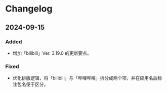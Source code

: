 # Changelog

## 2024-09-15

### Added

- 增加「bilibili」Ver. 3.19.0 的更新要点。

### Fixed

- 优化排版逻辑，将「bilibili」与「哔哩哔哩」拆分成两个项，并在应用名后标注包名便于区分。
